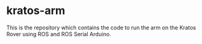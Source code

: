 # kratos-arm
This is the repository which contains the code to run the arm on the Kratos Rover using ROS and ROS Serial Arduino.

